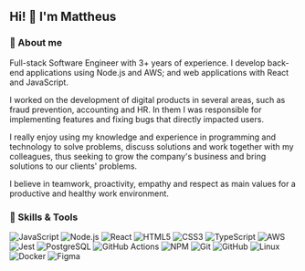 ## Hi! 👋 I'm Mattheus

### 👤 About me

Full-stack Software Engineer with 3+ years of experience. I develop back-end applications using Node.js and AWS; and web applications with React and JavaScript.

I worked on the development of digital products in several areas, such as fraud prevention, accounting and HR. In them I was responsible for implementing features and fixing bugs that directly impacted users.

I really enjoy using my knowledge and experience in programming and technology to solve problems, discuss solutions and work together with my colleagues, thus seeking to grow the company's business and bring solutions to our clients' problems.

I believe in teamwork, proactivity, empathy and respect as main values for a productive and healthy work environment.

### 🔧 Skills & Tools
![JavaScript](https://img.shields.io/badge/-JavaScript-black?style=for-the-badge&logo=javascript)
![Node.js](https://img.shields.io/badge/Node.js-339933.svg?style=for-the-badge&logo=node.js&logoColor=white)
![React](https://img.shields.io/badge/-React-20232a?style=for-the-badge&logo=react)
![HTML5](https://img.shields.io/badge/-HTML5-E34F26?style=for-the-badge&logo=html5&logoColor=white)
![CSS3](https://img.shields.io/badge/-CSS3-1572B6?style=for-the-badge&logo=css3)
![TypeScript](https://img.shields.io/badge/-TypeScript-white?style=for-the-badge&logo=typescript)
![AWS](https://img.shields.io/badge/-AWS-FF9900?style=for-the-badge&logo=amazonwebservices)
![Jest](https://img.shields.io/badge/-Jest-C21325?style=for-the-badge&logo=jest)
![PostgreSQL](https://img.shields.io/badge/-PostgreSQL-b3cee6?style=for-the-badge&logo=githubactions)
![GitHub Actions](https://img.shields.io/badge/-GitHub%20Actions-white?style=for-the-badge&logo=githubactions)
![NPM](https://img.shields.io/badge/NPM-CB3837.svg?style=for-the-badge&logo=npm)
![Git](https://img.shields.io/badge/-Git-black?style=for-the-badge&logo=git)
![GitHub](https://img.shields.io/badge/-GitHub-181717?style=for-the-badge&logo=github)
![Linux](https://img.shields.io/badge/-Linux-white?style=for-the-badge&logo=linux)
![Docker](https://img.shields.io/badge/-Docker-black?style=for-the-badge&logo=docker)
![Figma](https://img.shields.io/badge/-Figma-white?style=for-the-badge&logo=figma)

<!--
<a href="https://www.linkedin.com/in/mattheuseinloft/" rel="noopener noreferrer">
  <img alt="LinkedIn" src="https://img.shields.io/badge/-LinkedIn-blue?style=flat-square&logo=Linkedin&logoColor=white"/>
</a>

Here are some ideas to get you started:

- 🔭 I’m currently working on ...
- 🌱 I’m currently learning ...
- 👯 I’m looking to collaborate on ...
- 🤔 I’m looking for help with ...
- 💬 Ask me about ...
- 📫 How to reach me: ...
- 😄 Pronouns: ...
- ⚡ Fun fact: ...
-->
